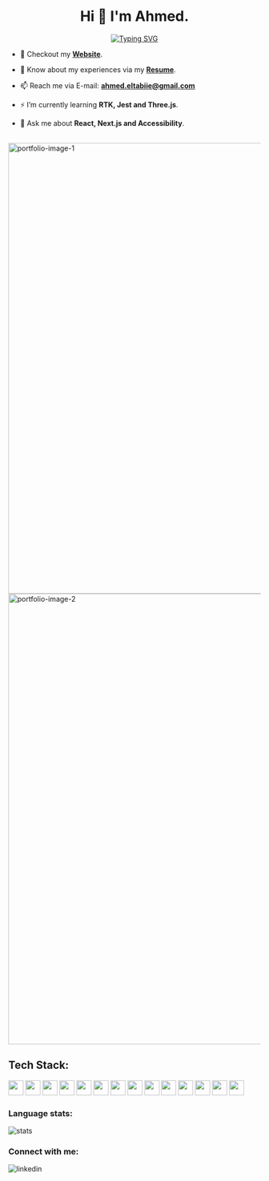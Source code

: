 <h1 align="center">Hi 👋 I'm Ahmed.</h1>

<div align="center">
  
[![Typing SVG](https://readme-typing-svg.demolab.com?font=Orbitron&weight=600&size=24&pause=500&color=F7D433&center=true&vCenter=true&random=false&width=435&lines=Front-end+Developer+%F0%9F%91%A8%E2%80%8D%F0%9F%92%BB)](https://git.io/typing-svg)
  
</div>

- 🔭 Checkout my <a href="https://eltab3e.github.io/Portfolio/" target="_blank">**Website**</a>.
  
- 📄 Know about my experiences via my <a href="https://drive.google.com/file/d/1NZMM3izrmS2at8xRg5UyELZ3eM-A1w-h/view?usp=sharing" target="_blank">**Resume**</a>.

- 📫 Reach me via E-mail: **ahmed.eltabiie@gmail.com**
  
- ⚡ I’m currently learning **RTK, Jest and Three.js**.

- 💬 Ask me about **React, Next.js and Accessibility**.
  
<br/>

<div align="left">
  <img src="https://drive.google.com/uc?id=1kPsi-5WLkuF3LLWEY8E3U13p3kWIqnjT" alt="portfolio-image-1" width="900">
  <img src="https://drive.google.com/uc?id=1WFZFvmxniWL2qansViXwR139BHy1P7m-" alt="portfolio-image-2" width="900">
</div>

<h2 align="left">Tech Stack:</h2>
<p align="left">
  <img src="https://img.shields.io/badge/-HTML-E34F26?logo=html5&logoColor=white" height="30" />
  <img src="https://img.shields.io/badge/-CSS-1572B6?logo=css3&logoColor=white" height="30" />
  <img src="https://img.shields.io/badge/-JavaScript-F7DF1E?logo=javascript&logoColor=black" height="30" />
  <img src="https://img.shields.io/badge/-TypeScript-007ACC?logo=typescript&logoColor=white" height="30" />
  <img src="https://img.shields.io/badge/-React-61DAFB?logo=react&logoColor=black" height="30" />
  <img src="https://img.shields.io/badge/-Next.js-000000?logo=next.js&logoColor=white" height="30" />
  <img src="https://img.shields.io/badge/-React_Query-FF4154?logo=react-query&logoColor=white" height="30" />
  <img src="https://img.shields.io/badge/-Redux_Toolkit-646CFF?logo=redux&logoColor=white" height="30" />
  <img src="https://img.shields.io/badge/-Styled_Components-DB7093?logo=styled-components&logoColor=white" height="30" />
  <img src="https://img.shields.io/badge/-Tailwind_CSS-38B2AC?logo=tailwind-css&logoColor=white" height="30" />
  <img src="https://img.shields.io/badge/-Material_UI-007FFF?logo=mui&logoColor=white" height="30" />
  <img src="https://img.shields.io/badge/-Sass-CC6699?logo=sass&logoColor=white" height="30" />
  <img src="https://img.shields.io/badge/-Jest-C21325?logo=jest&logoColor=white" height="30" />
  <img src="https://img.shields.io/badge/-GitHub-181717?logo=github&logoColor=white" height="30" />
</p>

<h3 align="left">Language stats:</h3>
<p align="left">
  <img align="center" src="https://github-readme-stats.vercel.app/api/top-langs?username=eltab3e&show_icons=true&theme=dark&title_color=ffffff&locale=en&layout=compact" alt="stats" />
</p>

<h3 align="left">Connect with me:</h3>
  <a align="left" href="https://www.linkedin.com/in/aeltabie/" target="_blank">
    <img align="left" src="https://img.icons8.com/fluent/48/linkedin.png" alt="linkedin"/>
  </a>
